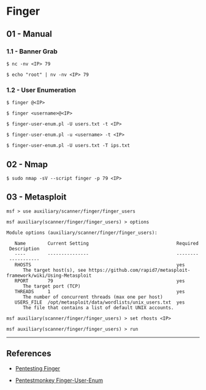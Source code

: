 # Finger

## 01 - Manual

### 1.1 - Banner Grab

`$ nc -nv <IP> 79`

`$ echo "root" | nv -nv <IP> 79`

### 1.2 - User Enumeration

`$ finger @<IP>`

`$ finger <username>@<IP>`

`$ finger-user-enum.pl -U users.txt -t <IP>`

`$ finger-user-enum.pl -u <username> -t <IP>`

`$ finger-user-enum.pl -U users.txt -T ips.txt`

## 02 - Nmap

`$ sudo nmap -sV --script finger -p 79 <IP>`

## 03 - Metasploit

```
msf > use auxiliary/scanner/finger/finger_users

msf auxiliary(scanner/finger/finger_users) > options

Module options (auxiliary/scanner/finger/finger_users):

   Name        Current Setting                                Required  Description 
   ----        ---------------                                --------  ----------- 
   RHOSTS                                                     yes       The target host(s), see https://github.com/rapid7/metasploit-framework/wiki/Using-Metasploit 
   RPORT       79                                             yes       The target port (TCP) 
   THREADS     1                                              yes       The number of concurrent threads (max one per host) 
   USERS_FILE  /opt/metasploit/data/wordlists/unix_users.txt  yes       The file that contains a list of default UNIX accounts.

msf auxiliary(scanner/finger/finger_users) > set rhosts <IP>

msf auxiliary(scanner/finger/finger_users) > run
```

---
## References

- [Pentesting Finger](https://book.hacktricks.xyz/pentesting/pentesting-finger)

- [Pentestmonkey Finger-User-Enum](https://pentestmonkey.net/tools/user-enumeration/finger-user-enum)